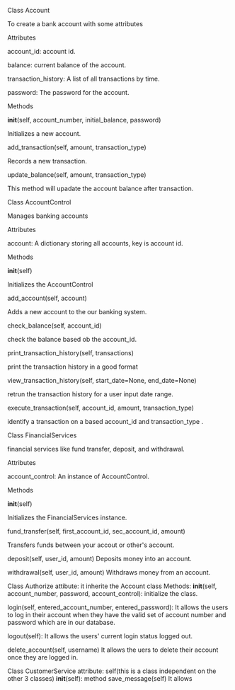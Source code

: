 Class Account

To create a bank account with some attributes 

Attributes

account_id: account id.

balance:  current balance of the account.

transaction_history: A list of all transactions by time.

password: The password for the account.

Methods

__init__(self, account_number, initial_balance, password)

Initializes a new account.

add_transaction(self, amount, transaction_type)

Records a new transaction.


update_balance(self, amount, transaction_type)

This method will upadate the account balance after transaction.


Class AccountControl

Manages banking accounts 

Attributes

account: A dictionary storing all accounts, key is account id.

Methods

__init__(self)

Initializes the AccountControl 
 
add_account(self, account)

Adds a new account to the our banking system.

check_balance(self, account_id)

check the balance based ob the account_id.

print_transaction_history(self, transactions)

print the transaction history in a good format

view_transaction_history(self, start_date=None, end_date=None)

retrun the transaction history for a user input date range.


execute_transaction(self, account_id, amount, transaction_type)

identify a transaction on a based account_id and transaction_type .

Class FinancialServices

financial services like fund transfer, deposit, and withdrawal.

Attributes

account_control: An instance of AccountControl.

Methods

__init__(self)

Initializes the FinancialServices instance.

fund_transfer(self, first_account_id, sec_account_id, amount)

Transfers funds between your accout or other's account.

deposit(self, user_id, amount)
Deposits money into an account.


withdrawal(self, user_id, amount)
Withdraws money from an account.

Class Authorize
attibute: it inherite the Account class
Methods:
 __init__(self, account_number, password, account_control):
initialize the class.

login(self, entered_account_number, entered_password):
It allows the users to log in their account when they have the valid set of account number and password which are in our database.

logout(self):
It allows the users' current login status logged out.

delete_account(self, username)
It allows the uers to delete their account once they are logged in.

Class CustomerService
attribute: self(this is a class independent on the other 3 classes)
__init__(self):
method
save_message(self)
It allows 
